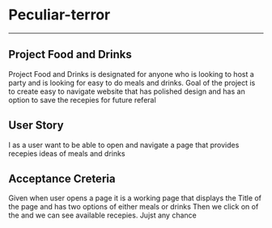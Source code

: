 # Peculiar-terror
---

## Project Food and Drinks

Project Food and Drinks is designated for anyone who is looking to host a party and is looking for easy to do meals and drinks.
Goal of the project is to create easy to navigate website that has polished design and has an option to save the recepies for future referal 

## User Story 

I as a user want to be able to open and navigate a page that provides recepies ideas of meals and drinks 

## Acceptance Creteria 

Given when user opens a page it is a working page that displays the Title of the page and has two options of either meals or drinks
Then we click on of the and we can see available recepies. 
Jujst any chance


